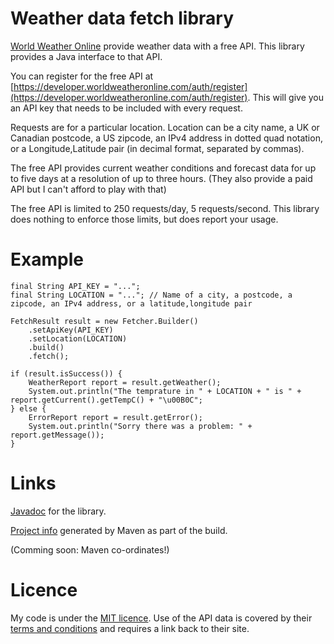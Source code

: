 # Weather data fetch library

[World Weather Online](https://www.worldweatheronline.com) provide
 weather data with a free API. This library provides a Java 
interface to that API.

You can register for the free API at [https://developer.worldweatheronline.com/auth/register](https://developer.worldweatheronline.com/auth/register). This
will give you an API key that needs to be included with every request.

Requests are for a particular location. Location can be a city name, a UK 
or Canadian postcode, a US zipcode, an IPv4 address in dotted quad notation,
or a Longitude,Latitude pair (in decimal format, separated by commas).

The free API provides current weather conditions and forecast data for up to 
five days at a resolution of up to three hours. (They also provide a paid
API but I can't afford to play with that)

The free API is limited to 250 requests/day, 5 requests/second. This library
does nothing to enforce those limits, but does report your usage.

# Example

    final String API_KEY = "...";
    final String LOCATION = "..."; // Name of a city, a postcode, a zipcode, an IPv4 address, or a latitude,longitude pair

    FetchResult result = new Fetcher.Builder()
        .setApiKey(API_KEY)
        .setLocation(LOCATION) 
        .build()
        .fetch();

    if (result.isSuccess()) {
        WeatherReport report = result.getWeather();
        System.out.println("The temprature in " + LOCATION + " is " + report.getCurrent().getTempC() + "\u00B0C";
    } else {
        ErrorReport report = result.getError();
        System.out.println("Sorry there was a problem: " + report.getMessage());
    }

# Links

[Javadoc](https://moosemorals.github.io/world-weather-fetcher/apidocs/index.html) for the library.

[Project info](https://moosemorals.github.io/world-weather-fetcher) generated by Maven as part of the build.

(Comming soon: Maven co-ordinates!)

# Licence

My code is under the [MIT licence](LICENCE). Use of the API data is covered by their 
[terms and conditions](http://www.worldweatheronline.com/api/free-api-terms.aspx)
and requires a link back to their site.
